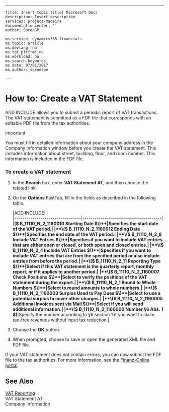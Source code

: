 ---
    title: Insert topic title| Microsoft Docs
    description: Insert description
    services: project-madeira
    documentationcenter: ''
    author: SorenGP

    ms.service: dynamics365-financials
    ms.topic: article
    ms.devlang: na
    ms.tgt_pltfrm: na
    ms.workload: na
    ms.search.keywords:
    ms.date: 07/01/2017
    ms.author: sgroespe

    ---
# How to: Create a VAT Statement
ADD INCLUDE<!--[!INCLUDE[navnow](../../includes/navnow_md.md)]--> allows you to submit a periodic report of VAT transactions. The VAT statement is submitted as a FDF file that corresponds with an editable PDF file from the tax authorities.  
  
> [!IMPORTANT]  
>  You must fill in detailed information about your company address in the Company Information window before you create the VAT statement. This includes information about street, building, floor, and room number. This information is included in the FDF file.  
  
### To create a VAT statement  
  
1.  In the **Search** box, enter **VAT Statement AT**, and then choose the related link.  
  
2.  On the **Options** FastTab, fill in the fields as described in the following table.  
  
    |ADD INCLUDE<!--[!INCLUDE[bp_tablefield](../../includes/bp_tabledescription_md.md)]-->|  
    |---------------------------------|---------------------------------------|  
    |**\($ B\_11110\_N\_2\_1160010 Starting Date $\)**|Specifies the start date of the VAT period.|  
    |**\($ B\_11110\_N\_2\_1160012 Ending Date $\)**|Specifies the end date of the VAT period.|  
    |**\($ B\_11110\_N\_2\_8 Include VAT Entries $\)**|Specifies if you want to include VAT entries that are either open or closed, or both open and closed entries.|  
    |**\($ B\_11110\_N\_2\_4 Include VAT Entries $\)**|Specifies if you want to include VAT entries that are from the specified period or also include entries from before the period.|  
    |**\($ B\_11110\_N\_2\_11 Reporting Type $\)**|Select if this VAT statement is the quarterly report, monthly report, or if it applies to another period.|  
    |**\($ B\_11110\_N\_2\_1160007 Check Positions $\)**|Select to verify the positions of the VAT statement during the export.|  
    |**\($ B\_11110\_N\_2\_1 Round to Whole Numbers $\)**|Select to round amounts to whole numbers.|  
    |**\($ B\_11110\_N\_2\_1160003 Surplus Used to Pay Dues $\)**|Select to use a potential surplus to cover other charges.|  
    |**\($ B\_11110\_N\_2\_1160005 Additional Invoices sent via Mail $\)**|Select if you will send additional information.|  
    |**\($ B\_11110\_N\_2\_1160000 Number §6 Abs. 1 $\)**|Specify the number according to §6 section 1 if you want to claim tax-free revenues without input tax reduction.|  
  
3.  Choose the **OK** button.  
  
4.  When prompted, choose to save or open the generated XML file and FDF file.  
  
 If your VAT statement does not contain errors, you can now submit the FDF file to the tax authorities. For more information, see the [Finanz-Online portal](http://go.microsoft.com/fwlink/?LinkId=239929).  
  
## See Also  
 [VAT Reporting](../vat-reporting.md)   
 VAT Statement AT   
 Company Information